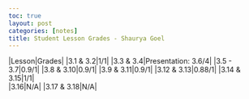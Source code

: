 ```yaml
---
toc: true
layout: post
categories: [notes]
title: Student Lesson Grades - Shaurya Goel
---
```


|Lesson|Grades|
|3.1 & 3.2|1/1|
|3.3 & 3.4|Presentation: 3.6/4|
|3.5 - 3.7|0.9/1|
|3.8 & 3.10|0.9/1|
|3.9 & 3.11|0.9/1|
|3.12 & 3.13|0.88/1|
|3.14 & 3.15|1/1|	
|3.16|N/A|
|3.17 & 3.18|N/A|